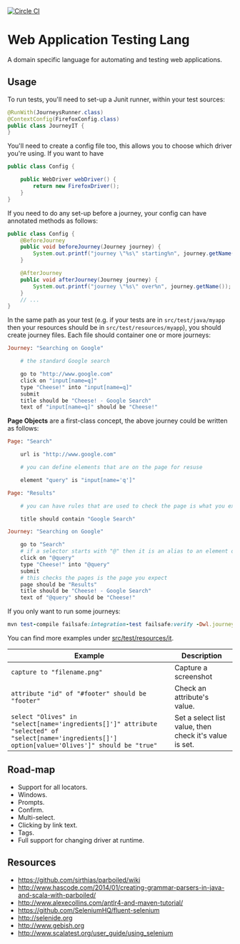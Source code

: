 [![Circle CI](https://circleci.com/gh/alexec/web-lang.svg?style=svg)](https://circleci.com/gh/selenium-webdriver-in-practice/source)
# Web Application Testing Lang

A domain specific language for automating and testing web applications.

## Usage

To run tests, you'll need to set-up a Junit runner, within your test sources:

~~~java
@RunWith(JourneysRunner.class)
@ContextConfig(FirefoxConfig.class)
public class JourneyIT {
}
~~~

You'll need to create a config file too, this allows you to choose which driver you're using. If you want to have

~~~java
public class Config {

    public WebDriver webDriver() {
        return new FirefoxDriver();
    }
}
~~~

If you need to do any set-up before a journey, your config can have annotated methods as follows:

~~~java
public class Config {
    @BeforeJourney
    public void beforeJourney(Journey journey) {
        System.out.printf("journey \"%s\" starting%n", journey.getName());
    }

    @AfterJourney
    public void afterJourney(Journey journey) {
        System.out.printf("journey \"%s\" over%n", journey.getName());
    }
    // ...
}
~~~

In the same path as your test (e.g. if your tests are in `src/test/java/myapp` then your resources should be in `src/test/resources/myapp`), you should create journey files. Each file should container one or more journeys:

~~~ruby
Journey: "Searching on Google"

    # the standard Google search

    go to "http://www.google.com"
    click on "input[name=q]"
    type "Cheese!" into "input[name=q]"
    submit
    title should be "Cheese! - Google Search"
    text of "input[name=q]" should be "Cheese!"
~~~

**Page Objects** are a first-class concept, the above journey could be written as follows:

~~~ruby
Page: "Search"

    url is "http://www.google.com"

    # you can define elements that are on the page for resuse

    element "query" is "input[name='q']"

Page: "Results"

    # you can have rules that are used to check the page is what you expect

    title should contain "Google Search"

Journey: "Searching on Google"

    go to "Search"
    # if a selector starts with "@" then it is an alias to an element on the current page
    click on "@query"
    type "Cheese!" into "@query"
    submit
    # this checks the pages is the page you expect
    page should be "Results"
    title should be "Cheese! - Google Search"
    text of "@query" should be "Cheese!"
~~~

If you only want to run some journeys:

~~~ruby
mvn test-compile failsafe:integration-test failsafe:verify -Dwl.journey=radio
~~~

You can find more examples under [src/test/resources/it](src/test/resources/it).

| Example                                                                                                                                            | Description                                            |
|----------------------------------------------------------------------------------------------------------------------------------------------------|--------------------------------------------------------|
| `capture to "filename.png"`                                                                                                                        | Capture a screenshot                                   |
| `attribute "id" of "#footer" should be "footer"`                                                                                                   | Check an attribute's value.                            |
| `select "Olives" in "select[name='ingredients[]']" attribute "selected" of "select[name='ingredients[]'] option[value='Olives']" should be "true"` | Set a select list value, then check it's value is set. |

## Road-map

* Support for all locators.
* Windows.
* Prompts.
* Confirm.
* Multi-select.
* Clicking by link text.
* Tags.
* Full support for changing driver at runtime.

## Resources

* https://github.com/sirthias/parboiled/wiki
* http://www.hascode.com/2014/01/creating-grammar-parsers-in-java-and-scala-with-parboiled/
* http://www.alexecollins.com/antlr4-and-maven-tutorial/
* https://github.com/SeleniumHQ/fluent-selenium
* http://selenide.org
* http://www.gebish.org
* http://www.scalatest.org/user_guide/using_selenium
